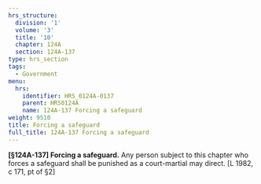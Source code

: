 ```yaml
---
hrs_structure:
  division: '1'
  volume: '3'
  title: '10'
  chapter: 124A
  section: 124A-137
type: hrs_section
tags:
  - Government
menu:
  hrs:
    identifier: HRS_0124A-0137
    parent: HRS0124A
    name: 124A-137 Forcing a safeguard
weight: 9510
title: Forcing a safeguard
full_title: 124A-137 Forcing a safeguard
---
```

**[§124A-137] Forcing a safeguard.** Any person subject to this chapter who forces a safeguard shall be punished as a court-martial may direct. [L 1982, c 171, pt of §2]